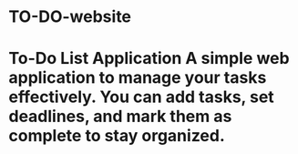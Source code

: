 # TO-DO-website
# To-Do List Application  A simple web application to manage your tasks effectively. You can add tasks, set deadlines, and mark them as complete to stay organized.

